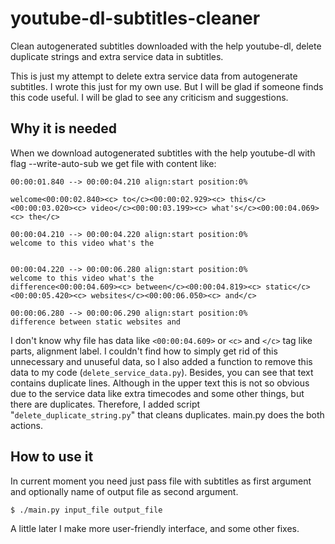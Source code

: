 # youtube-dl-subtitles-cleaner
Clean autogenerated subtitles downloaded with the help youtube-dl, delete duplicate strings and extra service data in subtitles.

This is just my attempt to delete extra service data from autogenerate subtitles. I wrote this just for my own use. But I will be glad if someone finds this code useful. I will be glad to see any criticism and suggestions.

## Why it is needed

When we download autogenerated subtitles with the help youtube-dl with flag --write-auto-sub we get file with content like:
```
00:00:01.840 --> 00:00:04.210 align:start position:0%
 
welcome<00:00:02.840><c> to</c><00:00:02.929><c> this</c><00:00:03.020><c> video</c><00:00:03.199><c> what's</c><00:00:04.069><c> the</c>

00:00:04.210 --> 00:00:04.220 align:start position:0%
welcome to this video what's the
 

00:00:04.220 --> 00:00:06.280 align:start position:0%
welcome to this video what's the
difference<00:00:04.609><c> between</c><00:00:04.819><c> static</c><00:00:05.420><c> websites</c><00:00:06.050><c> and</c>

00:00:06.280 --> 00:00:06.290 align:start position:0%
difference between static websites and
```

I don't know why file has data like `<00:00:04.609>` or `<c>` and `</c>` tag like parts, alignment label. I couldn't find how to simply get rid of this unnecessary and unuseful data, so I also added a function to remove this data to my code (`delete_service_data.py`). Besides, you can see that text contains duplicate lines. Although in the upper text this is not so obvious due to the service data like extra timecodes and some other things, but there are duplicates. Therefore, I added script "`delete_duplicate_string.py`" that cleans duplicates. main.py does the both actions.

## How to use it

In current moment you need just pass file with subtitles as first argument and optionally name of output file as second argument. 

```
$ ./main.py input_file output_file
```

A little later I make more user-friendly interface, and some other fixes.  
